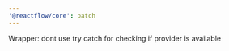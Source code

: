 ```yaml
---
'@reactflow/core': patch
---
```


Wrapper: dont use try catch for checking if provider is available
